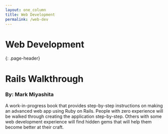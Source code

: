 ```yaml
---
layout: one_column
title: Web Development
permalink: /web-dev
---
```

# Web Development
{: .page-header}

# Rails Walkthrough

### By: Mark Miyashita

A work-in-progress book that provides step-by-step instructions on making an advanced web app using Ruby on Rails. People with zero experience will be walked through creating the application step-by-step. Others with some web development experience will find hidden gems that will help them become better at their craft.
